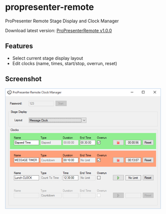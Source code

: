 # propresenter-remote
ProPresenter Remote Stage Display and Clock Manager

Download latest version: [ProPresenterRemote v1.0.0](https://github.com/peschuster/propresenter-remote/releases/download/v1.0.0/ProPresenterRemote_1-0-0.zip)

## Features

- Select current stage display layout
- Edit clocks (name, times, start/stop, overrun, reset)

## Screenshot

![](screenshot.png)
